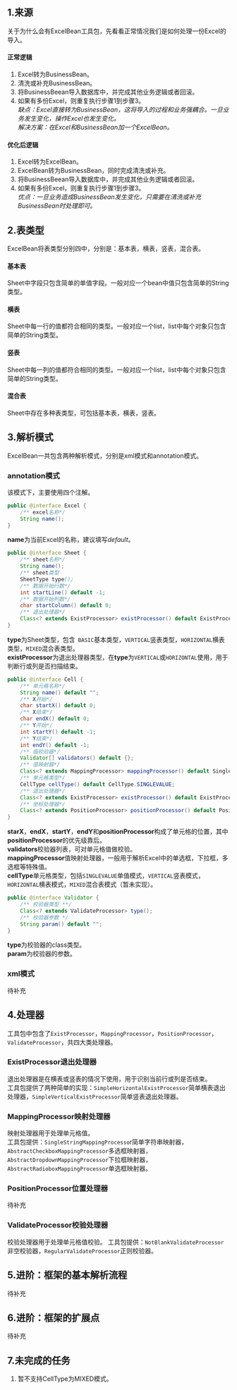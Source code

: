 ## 1.来源
关于为什么会有ExcelBean工具包，先看看正常情况我们是如何处理一份Excel的导入。<br>
#### 正常逻辑
1. Excel转为BusinessBean。
2. 清洗或补充BusinessBean。
3. 将BusinessBeean导入数据库中，并完成其他业务逻辑或者回滚。
4. 如果有多份Excel，则重复执行步骤1到步骤3。<br>
*缺点：Excel直接转为BusinessBean，这将导入的过程和业务强耦合。一旦业务发生变化，操作Excel也发生变化。*<br>
*解决方案：在Excel和BusinessBean加一个ExcelBean。*
#### 优化后逻辑
1. Excel转为ExcelBean。
2. ExcelBean转为BusinessBean，同时完成清洗或补充。
3. 将BusinessBeean导入数据库中，并完成其他业务逻辑或者回滚。
4. 如果有多份Excel，则重复执行步骤1到步骤3。<br>
*优点：一旦业务造成BusinessBean发生变化，只需要在清洗或补充BusinessBean时处理即可。*
## 2.表类型
ExcelBean将表类型分别四中，分别是：基本表，横表，竖表，混合表。
#### 基本表
Sheet中字段只包含简单的单值字段。一般对应一个bean中值只包含简单的String类型。
#### 横表
Sheet中每一行的值都符合相同的类型。一般对应一个list，list中每个对象只包含简单的String类型。
#### 竖表
Sheet中每一列的值都符合相同的类型。一般对应一个list，list中每个对象只包含简单的String类型。
#### 混合表
Sheet中存在多种表类型，可包括基本表，横表，竖表。
## 3.解析模式
ExcelBean一共包含两种解析模式，分别是xml模式和annotation模式。
### annotation模式
该模式下，主要使用四个注解。
```java
public @interface Excel {
	/** excel名称*/
	String name();
}
```
**name**为当前Excel的名称，建议填写*default*。
```java
public @interface Sheet {
	/** sheet名称*/
	String name();
	/** sheet类型
	SheetType type();
	/** 数据开始行数*/
	int startLine() default -1;
	/** 数据开始列数*/
	char startColumn() default 0;
	/** 退出处理器*/
	Class<? extends ExistProcessor> existProcessor() default ExistProcessor.class;
}
```
**type**为Sheet类型，包含``` BASIC```基本类型，```VERTICAL```竖表类型，```HORIZONTAL```横表类型，```MIXED```混合表类型。<br>
**existProcessor**为退出处理器类型，在**type**为```VERTICAL```或```HORIZONTAL```使用，用于判断行或列是否扫描结束。
```java
public @interface Cell {
	/** 单元格名称*/
	String name() default "";
	/** X开始*/
	char startX() default 0;
	/** X结束*/
	char endX() default 0;
	/** Y开始*/
	int startY() default -1;
	/** Y结束*/
	int endY() default -1;
	/** 值校验器*/
	Validator[] validators() default {};
	/** 值映射器*/
	Class<? extends MappingProcessor> mappingProcessor() default SingleStringMappingProcessor.class;
	/** 单元格类型*/
	CellType cellType() default CellType.SINGLEVALUE;
	/** 退出处理器*/
	Class<? extends ExistProcessor> existProcessor() default ExistProcessor.class;
	/** 坐标处理器*/
	Class<? extends PositionProcessor> positionProcessor() default PositionProcessor.class;
}
```
**starX**，**endX**，**startY**，**endY**和**positionProcessor**构成了单元格的位置，其中**positionProcessor**的优先级靠后。<br>
**validators**校验器列表，可对单元格值做校验。<br>
**mappingProcessor**值映射处理器，一般用于解析Excel中的单选框，下拉框，多选框等特殊值。<br>
**cellType**单元格类型，包括```SINGLEVALUE```单值模式，```VERTICAL```竖表模式，```HORIZONTAL```横表模式，```MIXED```混合表模式（暂未实现）。
```java
public @interface Validator {
	/** 校验器类型 **/
	Class<? extends ValidateProcessor> type();
	/** 校验器参数 */
	String param() default "";
}
```
**type**为校验器的class类型。<br>
**param**为校验器的参数。
### xml模式
待补充
## 4.处理器
工具包中包含了```ExistProcessor```，```MappingProcessor```，```PositionProcessor```，```ValidateProcessor```，共四大类处理器。
### ExistProcessor退出处理器
退出处理器是在横表或竖表的情况下使用，用于识别当前行或列是否结束。<br>
工具包提供了两种简单的实现：```SimpleHorizontalExistProcessor```简单横表退出处理器，```SimpleVerticalExistProcessor```简单竖表退出处理器。
### MappingProcessor映射处理器
映射处理器用于处理单元格值。<br>
工具包提供：```SingleStringMappingProcesso```r简单字符串映射器，```AbstractCheckboxMappingProcessor```多选框映射器，```AbstractDropdownMappingProcessor```下拉框映射器，```AbstractRadioboxMappingProcessor```单选框映射器。
### PositionProcessor位置处理器
待补充
### ValidateProcessor校验处理器
校验处理器用于处理单元格值校验。
工具包提供：```NotBlankValidateProcessor```非空校验器，```RegularValidateProcessor```正则校验器。
## 5.进阶：框架的基本解析流程
待补充
## 6.进阶：框架的扩展点
待补充
## 7.未完成的任务
1. 暂不支持CellType为MIXED模式。